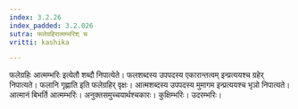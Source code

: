 ```yaml
---
index: 3.2.26
index_padded: 3.2.026
sutra: फलेग्रहिरात्मम्भरिश् च
vritti: kashika

---
```

फलेग्रहिः आत्मम्भरिः इत्येतौ शब्दौ निपात्येते। फलशब्दस्य उपपदस्य एकारान्तत्वम् इन्प्रत्ययश्च ग्रहेर् निपात्यते। फलानि गृह्णाति इति फलेग्रहिर् वृक्षः। आत्मशब्दस्य उपपदस्य मुमागम इन्प्रत्ययश्च भृञो निपात्यते। आत्मानं बिभर्ति आत्मम्भरिः। अनुक्तसमुच्चयार्थश्चकारः। कुक्षिम्भरिः। उदरम्भरिः।